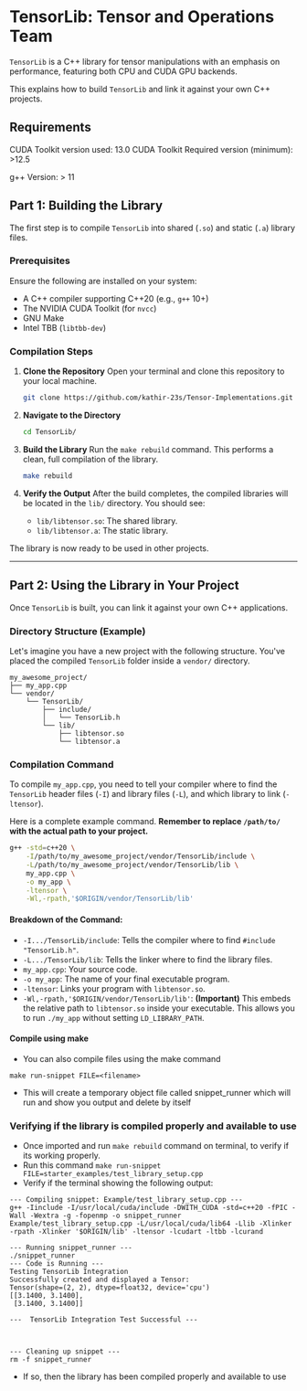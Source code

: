 # TensorLib: Tensor and Operations Team

`TensorLib` is a C++ library for tensor manipulations with an emphasis on performance, featuring both CPU and CUDA GPU backends.

This explains how to build `TensorLib` and link it against your own C++ projects.

## Requirements
CUDA Toolkit version used: 13.0
CUDA Toolkit Required version (minimum): >12.5

g++ Version: > 11



## Part 1: Building the Library

The first step is to compile `TensorLib` into shared (`.so`) and static (`.a`) library files.

### Prerequisites

Ensure the following are installed on your system:
*   A C++ compiler supporting C++20 (e.g., `g++` 10+)
*   The NVIDIA CUDA Toolkit (for `nvcc`)
*   GNU Make
*   Intel TBB (`libtbb-dev`)

### Compilation Steps

1.  **Clone the Repository**
    Open your terminal and clone this repository to your local machine.
    ```bash
    git clone https://github.com/kathir-23s/Tensor-Implementations.git
    ```

2.  **Navigate to the Directory**
    ```bash
    cd TensorLib/
    ```

3.  **Build the Library**
    Run the `make rebuild` command. This performs a clean, full compilation of the library.
    ```bash
    make rebuild
    ```

4.  **Verify the Output**
    After the build completes, the compiled libraries will be located in the `lib/` directory. You should see:
    *   `lib/libtensor.so`: The shared library.
    *   `lib/libtensor.a`: The static library.

The library is now ready to be used in other projects.

---

## Part 2: Using the Library in Your Project

Once `TensorLib` is built, you can link it against your own C++ applications.

### Directory Structure (Example)

Let's imagine you have a new project with the following structure. You've placed the compiled `TensorLib` folder inside a `vendor/` directory.

```
my_awesome_project/
├── my_app.cpp
└── vendor/
    └── TensorLib/
        ├── include/
        │   └── TensorLib.h
        └── lib/
            ├── libtensor.so
            └── libtensor.a
```

### Compilation Command

To compile `my_app.cpp`, you need to tell your compiler where to find the `TensorLib` header files (`-I`) and library files (`-L`), and which library to link (`-ltensor`).

Here is a complete example command. **Remember to replace `/path/to/` with the actual path to your project.**

```bash
g++ -std=c++20 \
    -I/path/to/my_awesome_project/vendor/TensorLib/include \
    -L/path/to/my_awesome_project/vendor/TensorLib/lib \
    my_app.cpp \
    -o my_app \
    -ltensor \
    -Wl,-rpath,'$ORIGIN/vendor/TensorLib/lib'
```

#### Breakdown of the Command:
*   `-I.../TensorLib/include`: Tells the compiler where to find `#include "TensorLib.h"`.
*   `-L.../TensorLib/lib`: Tells the linker where to find the library files.
*   `my_app.cpp`: Your source code.
*   `-o my_app`: The name of your final executable program.
*   `-ltensor`: Links your program with `libtensor.so`.
*   `-Wl,-rpath,'$ORIGIN/vendor/TensorLib/lib'`: **(Important)** This embeds the relative path to `libtensor.so` inside your executable. This allows you to run `./my_app` without setting `LD_LIBRARY_PATH`.

#### Compile using make
* You can also compile files using the make command
``` 
make run-snippet FILE=<filename>
```
* This will create a temporary object file called snippet_runner which will run and show you output and delete by itself

### Verifying if the library is compiled properly and available to use

* Once imported and run ```make rebuild``` command on terminal, to verify if its working properly.
* Run this command ```make run-snippet FILE=starter_examples/test_library_setup.cpp ```
* Verify if the terminal showing the following output:

```
--- Compiling snippet: Example/test_library_setup.cpp ---
g++ -Iinclude -I/usr/local/cuda/include -DWITH_CUDA -std=c++20 -fPIC -Wall -Wextra -g -fopenmp -o snippet_runner Example/test_library_setup.cpp -L/usr/local/cuda/lib64 -Llib -Xlinker -rpath -Xlinker '$ORIGIN/lib' -ltensor -lcudart -ltbb -lcurand

--- Running snippet_runner ---
./snippet_runner
--- Code is Running ---
Testing TensorLib Integration
Successfully created and displayed a Tensor:
Tensor(shape=(2, 2), dtype=float32, device='cpu')
[[3.1400, 3.1400],
 [3.1400, 3.1400]]

---  TensorLib Integration Test Successful ---



--- Cleaning up snippet ---
rm -f snippet_runner
```
* If so, then the library has been compiled properly and available to use
